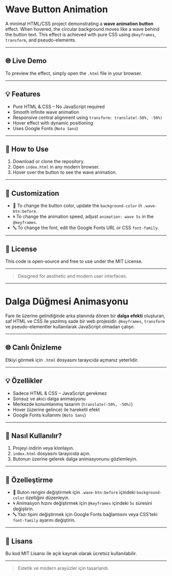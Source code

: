 # Wave Button Animation

A minimal HTML/CSS project demonstrating a **wave animation button** effect. When hovered, the circular background moves like a wave behind the button text. This effect is achieved with pure CSS using `@keyframes`, `transform`, and pseudo-elements.

---

## 🌐 Live Demo
To preview the effect, simply open the `.html` file in your browser.

---

## 💡 Features

- Pure HTML & CSS – No JavaScript required
- Smooth infinite wave animation
- Responsive central alignment using `transform: translate(-50%, -50%)`
- Hover effect with dynamic positioning
- Uses Google Fonts (`Noto Sans`)

---

## 🚀 How to Use

1. Download or clone the repository.
2. Open `index.html` in any modern browser.
3. Hover over the button to see the wave animation.

---

## 🧪 Customization

- 💬 To change the button color, update the `background-color` in `.wave-btn:before`.
- 🌀 To change the animation speed, adjust `animation: wave 5s` in the `@keyframes`.
- 🔤 To change the font, edit the Google Fonts URL or CSS `font-family`.

---

## 📄 License

This code is open-source and free to use under the MIT License.

---

> Designed for aesthetic and modern user interfaces.

---

# Dalga Düğmesi Animasyonu

Fare ile üzerine gelindiğinde arka planında dönen bir **dalga efekti** oluşturan, saf HTML ve CSS ile yazılmış sade bir web projesidir. `@keyframes`, `transform` ve pseudo-elementler kullanılarak JavaScript olmadan çalışır.

---

## 🌐 Canlı Önizleme
Etkiyi görmek için `.html` dosyasını tarayıcıda açmanız yeterlidir.

---

## 💡 Özellikler

- Sadece HTML & CSS – JavaScript gerekmez
- Sonsuz ve akıcı dalga animasyonu
- Merkezde konumlanmış tasarım (`translate(-50%, -50%)`)
- Hover (üzerine gelince) ile hareketli efekt
- Google Fonts kullanımı (`Noto Sans`)


---

## 🚀 Nasıl Kullanılır?

1. Projeyi indirin veya klonlayın.
2. `index.html` dosyasını tarayıcıda açın.
3. Butonun üzerine gelerek dalga animasyonunu gözlemleyin.

---

## 🧪 Özelleştirme

- 💬 Buton rengini değiştirmek için `.wave-btn:before` içindeki `background-color` özelliğini düzenleyin.
- 🌀 Animasyon hızını değiştirmek için `@keyframes` içindeki `5s` süresini değiştirin.
- 🔤 Yazı tipini değiştirmek için Google Fonts bağlantısını veya CSS’teki `font-family` ayarını değiştirin.

---

## 📄 Lisans

Bu kod MIT Lisansı ile açık kaynak olarak ücretsiz kullanılabilir.

---

> Estetik ve modern arayüzler için tasarlandı.


